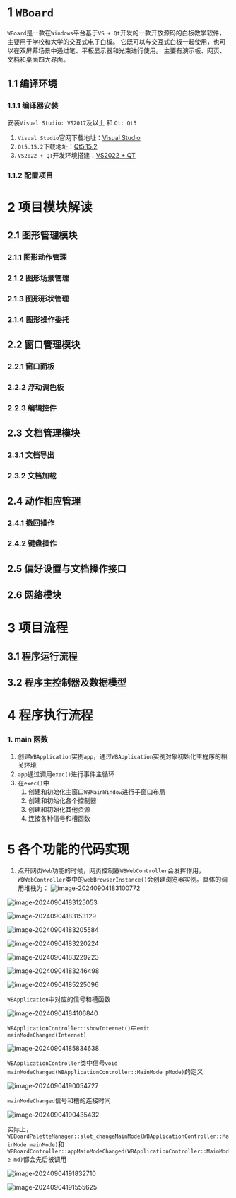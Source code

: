 # 1 `WBoard`
`WBoard`是一款在`Windows`平台基于`VS + Qt`开发的一款开放源码的白板教学软件，主要用于学校和大学的交互式电子白板。 它既可以与交互式白板一起使用，也可以在双屏幕场景中通过笔、平板显示器和光束进行使用。 主要有演示板、网页、文档和桌面四大界面。

## 1.1 编译环境

### 1.1.1 编译器安装
安装`Visual Studio: VS2017`及以上 和 `Qt: Qt5`
1. `Visual Studio`官网下载地址：[Visual Studio](https://visualstudio.microsoft.com/zh-hans/downloads/ "Visual Studio")
2. `Qt5.15.2`下载地址：[Qt5.15.2](https://download.qt.io/official_releases/online_installers/ "Qt5.15.2")
3. `VS2022 + QT`开发环境搭建：[VS2022 + QT](https://blog.csdn.net/MelyLenient/article/details/123854069/ "VS2022 + QT")

### 1.1.2 配置项目


# 2 项目模块解读
## 2.1 图形管理模块
### 2.1.1 图形动作管理
### 2.1.2 图形场景管理
### 2.1.3 图形形状管理
### 2.1.4 图形操作委托

## 2.2 窗口管理模块
### 2.2.1 窗口面板
### 2.2.2 浮动调色板
### 2.2.3 编辑控件

## 2.3 文档管理模块
### 2.3.1 文档导出
### 2.3.2 文档加载

## 2.4 动作相应管理
### 2.4.1 撤回操作
### 2.4.2 键盘操作

## 2.5 偏好设置与文档操作接口

## 2.6 网络模块

# 3 项目流程
## 3.1 程序运行流程
## 3.2 程序主控制器及数据模型

# 4 程序执行流程

### 1. main 函数
1. 创建`WBApplication`实例`app`，通过`WBApplication`实例对象初始化主程序的相关环境
2. `app`通过调用`exec()`进行事件主循环
3. 在`exec()`中
   1. 创建和初始化主窗口`WBMainWindow`进行子窗口布局
   2. 创建和初始化各个控制器
   3. 创建和初始化其他资源
   4. 连接各种信号和槽函数





















































# 5 各个功能的代码实现

1. 点开网页`Web`功能的时候，网页控制器`WBWebController`会发挥作用，`WBWebController`类中的`webBrowserInstance()`会创建浏览器实例。具体的调用堆栈为：
![image-20240904183100772](https://moyi-image.oss-cn-guangzhou.aliyuncs.com/img02/202409041831962.png)

![image-20240904183125053](https://moyi-image.oss-cn-guangzhou.aliyuncs.com/img02/202409041831187.png)

![image-20240904183153129](https://moyi-image.oss-cn-guangzhou.aliyuncs.com/img02/202409041831258.png)

![image-20240904183205584](https://moyi-image.oss-cn-guangzhou.aliyuncs.com/img02/202409041832724.png)

![image-20240904183220224](https://moyi-image.oss-cn-guangzhou.aliyuncs.com/img02/202409041832363.png)

![image-20240904183229223](https://moyi-image.oss-cn-guangzhou.aliyuncs.com/img02/202409041832355.png)

![image-20240904183246498](https://moyi-image.oss-cn-guangzhou.aliyuncs.com/img02/202409041832630.png)

![image-20240904185225096](https://moyi-image.oss-cn-guangzhou.aliyuncs.com/img02/202409041852214.png)

`WBApplication`中对应的信号和槽函数

![image-20240904184106840](https://moyi-image.oss-cn-guangzhou.aliyuncs.com/img02/202409041841974.png)

`WBApplicationController::showInternet()`中`emit mainModeChanged(Internet)`

![image-20240904185834638](https://moyi-image.oss-cn-guangzhou.aliyuncs.com/img02/202409041858764.png)

`WBApplicationController`类中信号`void mainModeChanged(WBApplicationController::MainMode pMode)`的定义

![image-20240904190054727](https://moyi-image.oss-cn-guangzhou.aliyuncs.com/img02/202409041900863.png)

`mainModeChanged`信号和槽的连接时间

![image-20240904190435432](https://moyi-image.oss-cn-guangzhou.aliyuncs.com/img02/202409041904559.png)

实际上，`WBBoardPaletteManager::slot_changeMainMode(WBApplicationController::MainMode mainMode)`和`WBBoardController::appMainModeChanged(WBApplicationController::MainMode md)`都会先后被调用

![image-20240904191832710](https://moyi-image.oss-cn-guangzhou.aliyuncs.com/img02/202409041918854.png)

![image-20240904191555625](https://moyi-image.oss-cn-guangzhou.aliyuncs.com/img02/202409041915757.png)

